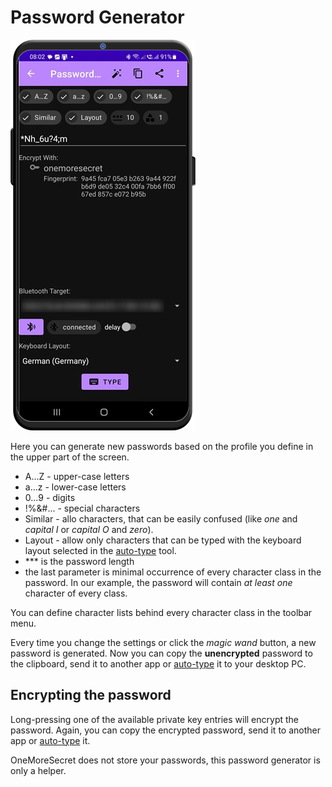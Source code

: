 # Password Generator
![password generator](./readme_images/password_generator.png)

Here you can generate new passwords based on the profile you define in the upper part of the screen. 
- A...Z - upper-case letters
- a...z - lower-case letters
- 0...9 - digits
- !%&#... - special characters
- Similar - allo characters, that can be easily confused (like *one* and *capital I* or *capital O* and *zero*). 
- Layout - allow only characters that can be typed with the keyboard layout selected in the [auto-type](autotype.md) tool.
- *** is the password length
- the last parameter is minimal occurrence of every character class in the password. In our example, the password will contain *at least one* character of every class. 

You can define character lists behind every character class in the toolbar menu. 

Every time you change the settings or click the *magic wand* button, a new password is generated. Now you can copy the **unencrypted** password to the clipboard, send it to another app or [auto-type](autotype.md) it to your desktop PC. 

## Encrypting the password

Long-pressing one of the available private key entries will encrypt the password. Again, you can copy the encrypted password, send it to another app or [auto-type](autotype.md) it. 

OneMoreSecret does not store your passwords, this password generator is only a helper.